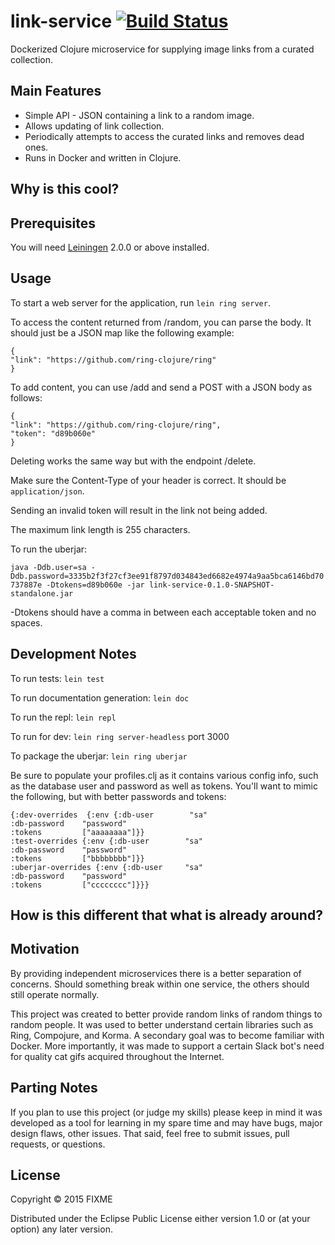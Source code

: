 # link-service [![Build Status](https://semaphoreci.com/api/v1/projects/f7bf986f-77d2-496a-9356-695a30319e96/552518/badge.svg)](https://semaphoreci.com/sbauer322/link-service)

Dockerized Clojure microservice for supplying image links from a curated collection.

## Main Features

* Simple API - JSON containing a link to a random image.
* Allows updating of link collection.
* Periodically attempts to access the curated links and removes dead ones.
* Runs in Docker and written in Clojure.

## Why is this cool?



## Prerequisites

You will need [Leiningen][] 2.0.0 or above installed.

[leiningen]: https://github.com/technomancy/leiningen

## Usage

To start a web server for the application, run `lein ring server`.

To access the content returned from /random, you can parse the body. It should just be a JSON map like the following example:

```
{
"link": "https://github.com/ring-clojure/ring"
}
```

To add content, you can use /add and send a POST with a JSON body as follows:

```
{
"link": "https://github.com/ring-clojure/ring",
"token": "d89b060e"
}
```

Deleting works the same way but with the endpoint /delete.

Make sure the Content-Type of your header is correct. It should be `application/json`.

Sending an invalid token will result in the link not being added.

The maximum link length is 255 characters.

To run the uberjar:

```java -Ddb.user=sa -Ddb.password=3335b2f3f27cf3ee91f8797d034843ed6682e4974a9aa5bca6146bd70737887e -Dtokens=d89b060e -jar link-service-0.1.0-SNAPSHOT-standalone.jar```

-Dtokens should have a comma in between each acceptable token and no spaces.


## Development Notes

To run tests: `lein test`

To run documentation generation: `lein doc`

To run the repl: `lein repl`

To run for dev: `lein ring server-headless` port 3000

To package the uberjar: `lein ring uberjar`

Be sure to populate your profiles.clj as it contains various config info, such as the database user and password as well as tokens. You'll want to mimic the following, but with better passwords and tokens:

```
{:dev-overrides  {:env {:db-user        "sa"
:db-password    "password"
:tokens         ["aaaaaaaa"]}}
:test-overrides {:env {:db-user        "sa"
:db-password    "password"
:tokens         ["bbbbbbbb"]}}
:uberjar-overrides {:env {:db-user     "sa"
:db-password    "password"
:tokens         ["cccccccc"]}}}
```

## How is this different that what is already around?

## Motivation

By providing independent microservices there is a better separation of concerns. Should something break within one service, the others should still operate normally.

This project was created to better provide random links of random things to random people. It was used to better understand certain libraries such as Ring, Compojure, and Korma. A secondary goal was to become familiar with Docker. More importantly, it was made to support a certain Slack bot's need for quality cat gifs acquired throughout the Internet.

## Parting Notes

If you plan to use this project (or judge my skills) please keep in mind it was developed as a tool for learning in my spare time and may have bugs, major design flaws, other issues. That said, feel free to submit issues, pull requests, or questions.

## License

Copyright © 2015 FIXME

Distributed under the Eclipse Public License either version 1.0 or (at
your option) any later version.
